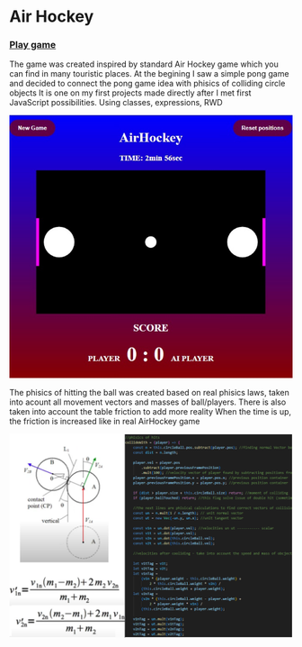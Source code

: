 # Air Hockey

### [Play game](https://rhalupczok.github.io/Air-Hockey/)

The game was created inspired by standard Air Hockey game which you can find in many touristic places.
At the begining I saw a simple pong game and decided to connect the pong game idea with phisics of colliding circle objects
It is one on my first projects made directly after I met first JavaScript possibilities. Using classes, expressions, RWD

![Screenshot](https://github.com/rhalupczok/Portfolio/blob/master/src/images/myWork/my-work-airhockey.jpg)

The phisics of hitting the ball was created based on real phisics laws, taken into acount all movement vectors and masses of ball/players.
There is also taken into account the table friction to add more reality
When the time is up, the friction is increased like in real AirHockey game

![Screenshot](https://github.com/rhalupczok/Portfolio/blob/master/src/images/myWork/popup-airhockey-2.png)
